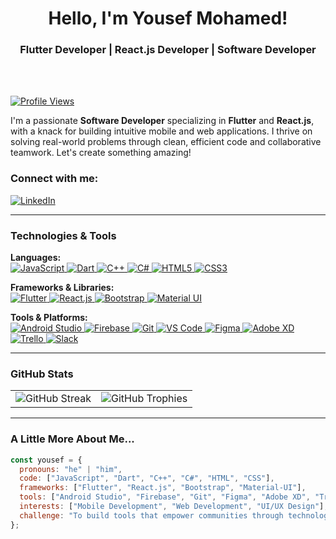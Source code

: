 <div align="center">
  <h1>Hello, I'm Yousef Mohamed!</h1>
  <h3>Flutter Developer | React.js Developer | Software Developer</h3>
</div>
<br>
<br>

[![Profile Views](https://komarev.com/ghpvc/?username=yousefkhalaf0&color=000000&style=plastic)](https://github.com/yousefkhalaf0)

I'm a passionate **Software Developer** specializing in **Flutter** and **React.js**, with a knack for building intuitive mobile and web applications. I thrive on solving real-world problems through clean, efficient code and collaborative teamwork. Let's create something amazing!

###  Connect with me:

[![LinkedIn](https://img.shields.io/badge/LinkedIn-Connect-blue?style=for-the-badge&logo=linkedin)](https://www.linkedin.com/in/yousefkhalaf0)

---

###  Technologies & Tools

**Languages:**  
<a href="https://developer.mozilla.org/en-US/docs/Web/JavaScript" target="_blank">
    <img src="https://img.shields.io/badge/-JavaScript-F7DF1E?style=flat-square&logo=javascript&logoColor=black" alt="JavaScript">
</a>
<a href="https://dart.dev/" target="_blank">
    <img src="https://img.shields.io/badge/-Dart-0175C2?style=flat-square&logo=dart&logoColor=white" alt="Dart">
</a>
<a href="https://isocpp.org/" target="_blank">
    <img src="https://img.shields.io/badge/-C++-00599C?style=flat-square&logo=c%2B%2B&logoColor=white" alt="C++">
</a>
<a href="https://learn.microsoft.com/en-us/dotnet/csharp/" target="_blank">
    <img src="https://img.shields.io/badge/-C%23-239120?style=flat-square&logo=c-sharp&logoColor=white" alt="C#">
</a>
<a href="https://developer.mozilla.org/en-US/docs/Web/HTML" target="_blank">
    <img src="https://img.shields.io/badge/-HTML5-E34F26?style=flat-square&logo=html5&logoColor=white" alt="HTML5">
</a>
<a href="https://developer.mozilla.org/en-US/docs/Web/CSS" target="_blank">
    <img src="https://img.shields.io/badge/-CSS3-1572B6?style=flat-square&logo=css3&logoColor=white" alt="CSS3">
</a>

**Frameworks & Libraries:**  
<a href="https://flutter.dev/" target="_blank">
    <img src="https://img.shields.io/badge/-Flutter-02569B?style=flat-square&logo=flutter&logoColor=white" alt="Flutter">
</a>
<a href="https://react.dev/" target="_blank">
    <img src="https://img.shields.io/badge/-React.js-61DAFB?style=flat-square&logo=react&logoColor=black" alt="React.js">
</a>
<a href="https://getbootstrap.com/" target="_blank">
    <img src="https://img.shields.io/badge/-Bootstrap-7952B3?style=flat-square&logo=bootstrap&logoColor=white" alt="Bootstrap">
</a>
<a href="https://mui.com/" target="_blank">
    <img src="https://img.shields.io/badge/-Material--UI-0081CB?style=flat-square&logo=mui&logoColor=white" alt="Material UI">
</a>

**Tools & Platforms:**  
<a href="https://developer.android.com/studio" target="_blank">
    <img src="https://img.shields.io/badge/-Android%20Studio-3DDC84?style=flat-square&logo=android-studio&logoColor=white" alt="Android Studio">
</a>
<a href="https://firebase.google.com/" target="_blank">
    <img src="https://img.shields.io/badge/-Firebase-FFCA28?style=flat-square&logo=firebase&logoColor=black" alt="Firebase">
</a>
<a href="https://git-scm.com/" target="_blank">
    <img src="https://img.shields.io/badge/-Git-F05032?style=flat-square&logo=git&logoColor=white" alt="Git">
</a>
<a href="https://code.visualstudio.com/" target="_blank">
    <img src="https://img.shields.io/badge/-VS%20Code-007ACC?style=flat-square&logo=visual-studio-code&logoColor=white" alt="VS Code">
</a>
<a href="https://www.figma.com/" target="_blank">
    <img src="https://img.shields.io/badge/-Figma-F24E1E?style=flat-square&logo=figma&logoColor=white" alt="Figma">
</a>
<a href="https://www.adobe.com/products/xd.html" target="_blank">
    <img src="https://img.shields.io/badge/-Adobe%20XD-FF61F6?style=flat-square&logo=adobe-xd&logoColor=white" alt="Adobe XD">
</a>
<a href="https://trello.com/" target="_blank">
    <img src="https://img.shields.io/badge/-Trello-0052CC?style=flat-square&logo=trello&logoColor=white" alt="Trello">
</a>
<a href="https://slack.com/" target="_blank">
    <img src="https://img.shields.io/badge/-Slack-4A154B?style=flat-square&logo=slack&logoColor=white" alt="Slack">
</a>

---

###  GitHub Stats

<table align="center">
  <tr>
    <td>
      <img src="https://github-readme-streak-stats.herokuapp.com?user=yousefkhalaf0&theme=graywhite&hide_border=true" alt="GitHub Streak" />
    </td>
    <td>
      <img src="https://github-profile-trophy.vercel.app/?username=yousefkhalaf0&theme=graywhite&row=2&column=3" alt="GitHub Trophies" />
    </td>
  </tr>
</table>

---

###  A Little More About Me...

```javascript
const yousef = {
  pronouns: "he" | "him",
  code: ["JavaScript", "Dart", "C++", "C#", "HTML", "CSS"],
  frameworks: ["Flutter", "React.js", "Bootstrap", "Material-UI"],
  tools: ["Android Studio", "Firebase", "Git", "Figma", "Adobe XD", "Trello", "Slack"],
  interests: ["Mobile Development", "Web Development", "UI/UX Design"],
  challenge: "To build tools that empower communities through technology!"
};
